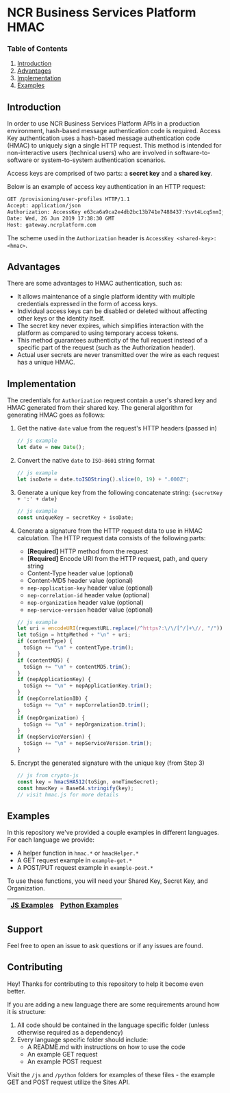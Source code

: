 # NCR Business Services Platform HMAC

### Table of Contents

1. [Introduction](#introduction)
2. [Advantages](#advantages)
3. [Implementation](#implementation)
4. [Examples](#examples)

<a name="introduction"></a>

## Introduction

In order to use NCR Business Services Platform APIs in a production environment, hash-based message authentication code is required. Access Key authentication uses a hash-based message authentication code (HMAC) to uniquely sign a single HTTP request. This method is intended for non-interactive users (technical users) who are involved in software-to-software or system-to-system authentication scenarios.

Access keys are comprised of two parts: a **secret key** and a **shared key**.

Below is an example of access key authentication in an HTTP request:

```bash
GET /provisioning/user-profiles HTTP/1.1
Accept: application/json
Authorization: AccessKey e63ca6a9ca2e4db2bc13b741e7488437:Ysvt4LcqSnmIjvPbolVm2bS/zDXdqnYBtgtG+lWMlLI6uJp1MJiW34OVNtYrYA/B+6T/NDqhqFxbtlvuIFBliw==
Date: Wed, 26 Jun 2019 17:38:30 GMT
Host: gateway.ncrplatform.com
```

The scheme used in the `Authorization` header is `AccessKey <shared-key>:<hmac>`.

<a name="advantages"></a>

## Advantages

There are some advantages to HMAC authentication, such as:

- It allows maintenance of a single platform identity with multiple credentials expressed in the form of access keys.
- Individual access keys can be disabled or deleted without affecting other keys or the identity itself.
- The secret key never expires, which simplifies interaction with the platform as compared to using temporary access tokens.
- This method guarantees authenticity of the full request instead of a specific part of the request (such as the Authorization header).
- Actual user secrets are never transmitted over the wire as each request has a unique HMAC.

<a name="implementation"></a>

## Implementation

The credentials for `Authorization` request contain a user's shared key and HMAC generated from their shared key. The general algorithm for generating HMAC goes as follows:

1. Get the native `date` value from the request's HTTP headers (passed in)

   ```js
   // js example
   let date = new Date();
   ```

2. Convert the native `date` to `ISO-8601` string format

   ```js
   // js example
   let isoDate = date.toISOString().slice(0, 19) + ".000Z";
   ```

3. Generate a unique key from the following concatenate string: `{secretKey + ':' + date}`

   ```js
   // js example
   const uniqueKey = secretKey + isoDate;
   ```

4. Generate a signature from the HTTP request data to use in HMAC calculation. The HTTP request data consists of the following parts:

   - **[Required]** HTTP method from the request
   - **[Required]** Encode URI from the HTTP request, path, and query string
   - Content-Type header value (optional)
   - Content-MD5 header value (optional)
   - `nep-application-key` header value (optional)
   - `nep-correlation-id` header value (optional)
   - `nep-organization` header value (optional)
   - `nep-service-version` header value (optional)

   ```js
   // js example
   let uri = encodeURI(requestURL.replace(/^https?:\/\/[^/]+\//, "/"));
   let toSign = httpMethod + "\n" + uri;
   if (contentType) {
     toSign += "\n" + contentType.trim();
   }
   if (contentMD5) {
     toSign += "\n" + contentMD5.trim();
   }
   if (nepApplicationKey) {
     toSign += "\n" + nepApplicationKey.trim();
   }
   if (nepCorrelationID) {
     toSign += "\n" + nepCorrelationID.trim();
   }
   if (nepOrganization) {
     toSign += "\n" + nepOrganization.trim();
   }
   if (nepServiceVersion) {
     toSign += "\n" + nepServiceVersion.trim();
   }
   ```

5. Encrypt the generated signature with the unique key (from Step 3)

   ```js
   // js from crypto-js
   const key = hmacSHA512(toSign, oneTimeSecret);
   const hmacKey = Base64.stringify(key);
   // visit hmac.js for more details
   ```

<a name="examples"></a>

## Examples

In this repository we've provided a couple examples in different languages. For each language we provide:

- A helper function in `hmac.*` or `hmacHelper.*`
- A GET request example in `example-get.*`
- A POST/PUT request example in `example-post.*`

To use these functions, you will need your Shared Key, Secret Key, and Organization.

| [JS Examples](https://github.com/NCR-Corporation/ncr-bsp-hmac/tree/main/js) | [Python Examples](https://github.com/NCR-Corporation/ncr-bsp-hmac/tree/main/python) |
| --------------------------------------------------------------------------- | ----------------------------------------------------------------------------------- |

## Support

Feel free to open an issue to ask questions or if any issues are found.

## Contributing

Hey! Thanks for contributing to this repository to help it become even better. 

If you are adding a new language there are some requirements around how it is structure:

1. All code should be contained in the language specific folder (unless otherwise required as a dependency)
2. Every language specific folder should include:
   - A README.md with instructions on how to use the code
   - An example GET request
   - An example POST request
   
Visit the `/js` and `/python` folders for examples of these files - the example GET and POST request utilize the Sites API.
